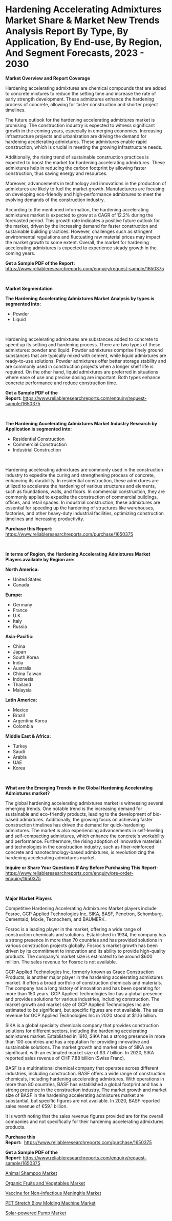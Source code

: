 <p><h1>Hardening Accelerating Admixtures Market Share & Market New Trends Analysis Report By Type, By Application, By End-use, By Region, And Segment Forecasts, 2023 - 2030</h1></p><p><strong>Market Overview and Report Coverage</strong></p>
<p><p>Hardening accelerating admixtures are chemical compounds that are added to concrete mixtures to reduce the setting time and increase the rate of early strength development. These admixtures enhance the hardening process of concrete, allowing for faster construction and shorter project timelines.</p><p>The future outlook for the hardening accelerating admixtures market is promising. The construction industry is expected to witness significant growth in the coming years, especially in emerging economies. Increasing infrastructure projects and urbanization are driving the demand for hardening accelerating admixtures. These admixtures enable rapid construction, which is crucial in meeting the growing infrastructure needs.</p><p>Additionally, the rising trend of sustainable construction practices is expected to boost the market for hardening accelerating admixtures. These admixtures help in reducing the carbon footprint by allowing faster construction, thus saving energy and resources.</p><p>Moreover, advancements in technology and innovations in the production of admixtures are likely to fuel the market growth. Manufacturers are focusing on developing eco-friendly and high-performance admixtures to meet the evolving demands of the construction industry.</p><p>According to the mentioned information, the hardening accelerating admixtures market is expected to grow at a CAGR of 12.2% during the forecasted period. This growth rate indicates a positive future outlook for the market, driven by the increasing demand for faster construction and sustainable building practices. However, challenges such as stringent environmental regulations and fluctuating raw material prices may impact the market growth to some extent. Overall, the market for hardening accelerating admixtures is expected to experience steady growth in the coming years.</p></p>
<p><strong>Get a Sample PDF of the Report:</strong> <a href="https://www.reliableresearchreports.com/enquiry/request-sample/1650375">https://www.reliableresearchreports.com/enquiry/request-sample/1650375</a></p>
<p>&nbsp;</p>
<p><strong>Market Segmentation</strong></p>
<p><strong>The Hardening Accelerating Admixtures Market Analysis by types is segmented into:</strong></p>
<p><ul><li>Powder</li><li>Liquid</li></ul></p>
<p>&nbsp;</p>
<p><p>Hardening accelerating admixtures are substances added to concrete to speed up its setting and hardening process. There are two types of these admixtures: powder and liquid. Powder admixtures comprise finely ground substances that are typically mixed with cement, while liquid admixtures are ready-to-use solutions. Powder admixtures offer better storage stability and are commonly used in construction projects when a longer shelf life is required. On the other hand, liquid admixtures are preferred in situations where ease of use and precise dosing are important. Both types enhance concrete performance and reduce construction time.</p></p>
<p><strong>Get a Sample PDF of the Report:</strong>&nbsp;<a href="https://www.reliableresearchreports.com/enquiry/request-sample/1650375">https://www.reliableresearchreports.com/enquiry/request-sample/1650375</a></p>
<p>&nbsp;</p>
<p><strong>The Hardening Accelerating Admixtures Market Industry Research by Application is segmented into:</strong></p>
<p><ul><li>Residential Construction</li><li>Commercial Construction</li><li>Industrial Construction</li></ul></p>
<p>&nbsp;</p>
<p><p>Hardening accelerating admixtures are commonly used in the construction industry to expedite the curing and strengthening process of concrete, enhancing its durability. In residential construction, these admixtures are utilized to accelerate the hardening of various structures and elements, such as foundations, walls, and floors. In commercial construction, they are commonly applied to expedite the construction of commercial buildings, offices, and retail spaces. In industrial construction, these admixtures are essential for speeding up the hardening of structures like warehouses, factories, and other heavy-duty industrial facilities, optimizing construction timelines and increasing productivity.</p></p>
<p><strong>Purchase this Report:</strong>&nbsp; <a href="https://www.reliableresearchreports.com/purchase/1650375">https://www.reliableresearchreports.com/purchase/1650375</a></p>
<p>&nbsp;</p>
<p><strong>In terms of Region, the Hardening Accelerating Admixtures Market Players available by Region are:</strong></p>
<p>
    <p> <strong> North America: </strong>
        <ul>
            <li>United States</li>
            <li>Canada</li>
        </ul>
        </p> 
    <p> <strong> Europe: </strong>
        <ul>
            <li>Germany</li>
            <li>France</li>
            <li>U.K.</li>
            <li>Italy</li>
            <li>Russia</li>
        </ul>
        </p> 
    <p> <strong> Asia-Pacific: </strong>
        <ul>
            <li>China</li>
            <li>Japan</li>
            <li>South Korea</li>
            <li>India</li>
            <li>Australia</li>
            <li>China Taiwan</li>
            <li>Indonesia</li>
            <li>Thailand</li>
            <li>Malaysia</li>
        </ul>
        </p> 
    <p> <strong> Latin America: </strong>
        <ul>
            <li>Mexico</li>
            <li>Brazil</li>
            <li>Argentina Korea</li>
            <li>Colombia</li>
        </ul>
        </p> 
    <p> <strong> Middle East & Africa: </strong>
        <ul>
            <li>Turkey</li>
            <li>Saudi</li>
            <li>Arabia</li>
            <li>UAE</li>
            <li>Korea</li>
        </ul>
    </p>
    </p>
<p>&nbsp;</p>
<p><strong>What are the Emerging Trends in the Global Hardening Accelerating Admixtures market?</strong></p>
<p><p>The global hardening accelerating admixtures market is witnessing several emerging trends. One notable trend is the increasing demand for sustainable and eco-friendly products, leading to the development of bio-based admixtures. Additionally, the growing focus on achieving faster construction timelines has driven the demand for quick-hardening admixtures. The market is also experiencing advancements in self-leveling and self-compacting admixtures, which enhance the concrete's workability and performance. Furthermore, the rising adoption of innovative materials and technologies in the construction industry, such as fiber-reinforced concrete and nanotechnology-based admixtures, is revolutionizing the hardening accelerating admixtures market.</p></p>
<p><strong>Inquire or Share Your Questions If Any Before Purchasing This Report</strong>- <a href="https://www.reliableresearchreports.com/enquiry/pre-order-enquiry/1650375">https://www.reliableresearchreports.com/enquiry/pre-order-enquiry/1650375</a></p>
<p>&nbsp;</p>
<p><strong>Major Market Players</strong></p>
<p><p>Competitive Hardening Accelerating Admixtures Market players include Fosroc, GCP Applied Technologies Inc, SIKA, BASF, Penetron, Schomburg, Cementaid, Moxie, Tecnochem, and BAUMERK. </p><p>Fosroc is a leading player in the market, offering a wide range of construction chemicals and solutions. Established in 1934, the company has a strong presence in more than 70 countries and has provided solutions in various construction projects globally. Fosroc's market growth has been driven by its commitment to innovation and its ability to provide high-quality products. The company's market size is estimated to be around $600 million. The sales revenue for Fosroc is not available.</p><p>GCP Applied Technologies Inc, formerly known as Grace Construction Products, is another major player in the hardening accelerating admixtures market. It offers a broad portfolio of construction chemicals and materials. The company has a long history of innovation and has been operating for more than 150 years. GCP Applied Technologies Inc has a global presence and provides solutions for various industries, including construction. The market growth and market size of GCP Applied Technologies Inc are estimated to be significant, but specific figures are not available. The sales revenue for GCP Applied Technologies Inc in 2020 stood at $1.16 billion.</p><p>SIKA is a global specialty chemicals company that provides construction solutions for different sectors, including the hardening accelerating admixtures market. Established in 1910, SIKA has a strong presence in more than 100 countries and has a reputation for providing innovative and sustainable solutions. The market growth and market size of SIKA are significant, with an estimated market size of $3.7 billion. In 2020, SIKA reported sales revenue of CHF 7.88 billion (Swiss Franc).</p><p>BASF is a multinational chemical company that operates across different industries, including construction. BASF offers a wide range of construction chemicals, including hardening accelerating admixtures. With operations in more than 80 countries, BASF has established a global footprint and has a strong presence in the construction industry. The market growth and market size of BASF in the hardening accelerating admixtures market are substantial, but specific figures are not available. In 2020, BASF reported sales revenue of €59.1 billion.</p><p>It is worth noting that the sales revenue figures provided are for the overall companies and not specifically for their hardening accelerating admixtures products.</p></p>
<p><strong>Purchase this Report:</strong>&nbsp;&nbsp;<a href="https://www.reliableresearchreports.com/purchase/1650375">https://www.reliableresearchreports.com/purchase/1650375</a></p>
<p></p>
<p><strong>Get a Sample PDF of the Report:</strong>&nbsp;<a href="https://www.reliableresearchreports.com/enquiry/request-sample/1650375">https://www.reliableresearchreports.com/enquiry/request-sample/1650375</a></p>
<p><p><a href="https://medium.com/@wall.see.write/animal-shampoo-market-size-growth-forecast-2023-2030-4e960c276061">Animal Shampoo Market</a></p><p><a href="https://www.linkedin.com/pulse/decoding-organic-fruits-vegetables-market-deep-dive-latest/">Organic Fruits and Vegetables Market</a></p><p><a href="https://www.linkedin.com/pulse/vaccine-non-infectious-meningitis-market-research-report/">Vaccine for Non-infectious Meningitis Market</a></p><p><a href="https://medium.com/@maryg156987/pet-stretch-blow-molding-machine-market-size-growth-forecast-2023-2030-b708642a5c38">PET Stretch Blow Molding Machine Market</a></p><p><a href="https://www.linkedin.com/pulse/solar-powered-pump-market-size-2023-2030-global-industrial/">Solar-powered Pump Market</a></p></p>